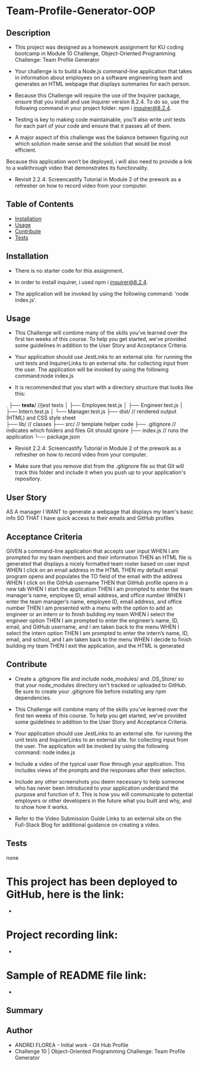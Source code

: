 # Team-Profile-Generator-OOP



 ## Description 

- This project was designed as a homework assignment for KU coding bootcamp in Module 10 Challenge, Object-Oriented Programming Challenge: Team Profile Generator

-  Your challenge is to build a Node.js command-line application that takes in information about employees on a software engineering team and generates an HTML webpage that displays summaries for each person.

- Because this Challenge will require the use of the Inquirer package, ensure that you install and use Inquirer version 8.2.4. To do so, use the following command in your project folder: npm i inquirer@8.2.4.

- Testing is key to making code maintainable, you’ll also write unit tests for each part of your code and ensure that it passes all of them.


- A major aspect of this challenge was the balance between figuring out which solution made sense and the solution that would be most efficient.

Because this application won’t be deployed, i will also need to provide a link to a walkthrough video that demonstrates its functionality. 

- Revisit 2.2.4: Screencastify Tutorial in Module 2 of the prework as a refresher on how to record video from your computer. 



 ## Table of Contents

  - [Installation](#installation)
  - [Usage](#usage)
  - [Contribute](#contribute)
  - [Tests](#tests)
 
 
 
 ## Installation

  - There is no starter code for this assignment.

  - In order to install inquirer, i used npm i inquirer@8.2.4.

  - The application will be invoked by using the following command: 'node index.js'.


## Usage

  - This Challenge will combine many of the skills you’ve learned over the first ten weeks of this course. To help you get started, we’ve provided some guidelines in addition to the User Story and Acceptance Criteria.

  - Your application should use JestLinks to an external site. for running the unit tests and InquirerLinks to an external site. for collecting input from the user. The application will be invoked by using the following command:node index.js

  - It is recommended that you start with a directory structure that looks like this:

.
├── __tests__/             //jest tests
│   ├── Employee.test.js
│   ├── Engineer.test.js
│   ├── Intern.test.js
│   └── Manager.test.js
├── dist/                  // rendered output (HTML) and CSS style sheet      
├── lib/                   // classes
├── src/                   // template helper code 
├── .gitignore             // indicates which folders and files Git should ignore
├── index.js               // runs the application
└── package.json           

  -  Revisit 2.2.4: Screencastify Tutorial in Module 2 of the prework as a refresher on how to record video from your computer.

  - Make sure that you remove dist from the .gitignore file so that Git will track this folder and include it when you push up to your application's repository.
  


## User Story


AS A manager
I WANT to generate a webpage that displays my team's basic info
SO THAT I have quick access to their emails and GitHub profiles

## Acceptance Criteria

GIVEN a command-line application that accepts user input
WHEN I am prompted for my team members and their information
THEN an HTML file is generated that displays a nicely formatted team roster based on user input
WHEN I click on an email address in the HTML
THEN my default email program opens and populates the TO field of the email with the address
WHEN I click on the GitHub username
THEN that GitHub profile opens in a new tab
WHEN I start the application
THEN I am prompted to enter the team manager’s name, employee ID, email address, and office number
WHEN I enter the team manager’s name, employee ID, email address, and office number
THEN I am presented with a menu with the option to add an engineer or an intern or to finish building my team
WHEN I select the engineer option
THEN I am prompted to enter the engineer’s name, ID, email, and GitHub username, and I am taken back to the menu
WHEN I select the intern option
THEN I am prompted to enter the intern’s name, ID, email, and school, and I am taken back to the menu
WHEN I decide to finish building my team
THEN I exit the application, and the HTML is generated





 ## Contribute 

 -  Create a .gitignore file and include node_modules/ and .DS_Store/ so that your node_modules directory isn't tracked or uploaded to GitHub. Be sure to create your .gitignore file before installing any npm dependencies.

- This Challenge will combine many of the skills you’ve learned over the first ten weeks of this course. To help you get started, we’ve provided some guidelines in addition to the User Story and Acceptance Criteria.

- Your application should use JestLinks to an external site. for running the unit tests and InquirerLinks to an external site. for collecting input from the user. The application will be invoked by using the following command:
node index.js

- Include a video of the typical user flow through your application. This includes views of the prompts and the responses after their selection.

- Include any other screenshots you deem necessary to help someone who has never been introduced to your application understand the purpose and function of it. This is how you will communicate to potential employers or other developers in the future what you built and why, and to show how it works.

- Refer to the Video Submission Guide Links to an external site.on the Full-Stack Blog for additional guidance on creating a video.
  
## Tests

  none

 

  # This project has been deployed to GitHub, here is the link:

  * 
  # Project recording link:

  * 
  # Sample of README file link:

  * 


## Summary






## Author
 * ANDREI FLOREA - Initial work - Git Hub Profile
 * Challenge 10 | Object-Oriented Programming Challenge: Team Profile Generator
